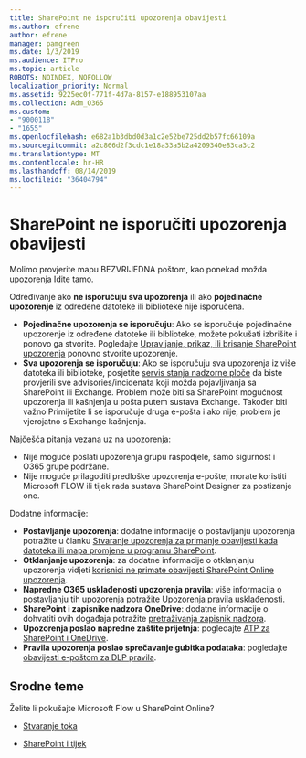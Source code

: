 ```yaml
---
title: SharePoint ne isporučiti upozorenja obavijesti
ms.author: efrene
author: efrene
manager: pamgreen
ms.date: 1/3/2019
ms.audience: ITPro
ms.topic: article
ROBOTS: NOINDEX, NOFOLLOW
localization_priority: Normal
ms.assetid: 9225ec0f-771f-4d7a-8157-e188953107aa
ms.collection: Adm_O365
ms.custom:
- "9000118"
- "1655"
ms.openlocfilehash: e682a1b3dbd0d3a1c2e52be725dd2b57fc66109a
ms.sourcegitcommit: a2c866d2f3cdc1e18a33a5b2a4209340e83ca3c2
ms.translationtype: MT
ms.contentlocale: hr-HR
ms.lasthandoff: 08/14/2019
ms.locfileid: "36404794"
---
```

# <a name="sharepoint-alert-notifications-not-delivered"></a>SharePoint ne isporučiti upozorenja obavijesti

Molimo provjerite mapu BEZVRIJEDNA poštom, kao ponekad možda upozorenja Idite tamo.

Određivanje ako **ne isporučuju sva upozorenja** ili ako **pojedinačne upozorenje** iz određene datoteke ili biblioteke nije isporučena.

- **Pojedinačne upozorenja se isporučuju**: Ako se isporučuje pojedinačne upozorenje iz određene datoteke ili biblioteke, možete pokušati izbrišite i ponovo ga stvorite. Pogledajte [Upravljanje, prikaz, ili brisanje SharePoint upozorenja](https://support.office.com/en-us/article/manage-view-or-delete-sharepoint-alerts-99dfb19c-9a90-4a8c-aba1-aa8c8afb0de2?ui=en-US&rs=en-US&ad=US#ID0EAADAAA=Online) ponovno stvorite upozorenje.
- **Sva upozorenja se isporučuju**: Ako se isporučuju sva upozorenja iz više datoteka ili biblioteke, posjetite [servis stanja nadzorne ploče](https://admin.microsoft.com/AdminPortal/Home#/servicehealth) da biste provjerili sve advisories/incidenata koji možda pojavljivanja sa SharePoint ili Exchange. Problem može biti sa SharePoint mogućnost upozorenja ili kašnjenja u pošta putem sustava Exchange. Također biti važno Primijetite li se isporučuje druga e-pošta i ako nije, problem je vjerojatno s Exchange kašnjenja.

Najčešća pitanja vezana uz na upozorenja:

- Nije moguće poslati upozorenja grupu raspodjele, samo sigurnost i O365 grupe podržane.
- Nije moguće prilagoditi predloške upozorenja e-pošte; morate koristiti Microsoft FLOW ili tijek rada sustava SharePoint Designer za postizanje one.

Dodatne informacije:

- **Postavljanje upozorenja**: dodatne informacije o postavljanju upozorenja potražite u članku [Stvaranje upozorenja za primanje obavijesti kada datoteka ili mapa promjene u programu SharePoint](https://support.office.com/en-us/article/create-an-alert-to-get-notified-when-a-file-or-folder-changes-in-sharepoint-e5a79e7b-a146-46da-a9ef-d65409ba8918).
- **Otklanjanje upozorenja**: za dodatne informacije o otklanjanju upozorenja vidjeti [korisnici ne primate obavijesti SharePoint Online upozorenja](https://docs.microsoft.com/en-us/sharepoint/support/sites/no-alert-notifications).
- **Napredne O365 usklađenosti upozorenja pravila**: više informacija o postavljanju tih upozorenja potražite [Upozorenja pravila usklađenosti](https://docs.microsoft.com/en-us/office365/securitycompliance/alert-policies).
- **SharePoint i zapisnike nadzora OneDrive**: dodatne informacije o dohvatiti ovih događaja potražite [pretraživanja zapisnik nadzora](https://docs.microsoft.com/en-us/office365/securitycompliance/search-the-audit-log-in-security-and-compliance#search-the-audit-log).
- **Upozorenja poslao napredne zaštite prijetnja**: pogledajte [ATP za SharePoint i OneDrive](https://docs.microsoft.com/en-us/office365/securitycompliance/atp-for-spo-odb-and-teams).
- **Pravila upozorenja poslao sprečavanje gubitka podataka**: pogledajte [obavijesti e-poštom za DLP pravila](https://docs.microsoft.com/en-us/office365/securitycompliance/use-notifications-and-policy-tips).

## <a name="related-topics"></a>Srodne teme

Želite li pokušajte Microsoft Flow u SharePoint Online?

- [Stvaranje toka](https://support.office.com/en-us/article/create-a-flow-for-a-list-or-library-in-sharepoint-online-or-onedrive-for-business-a9c3e03b-0654-46af-a254-20252e580d01)

- [SharePoint i tijek](https://flow.microsoft.com/en-us/blog/sharepoint-and-flow/)
